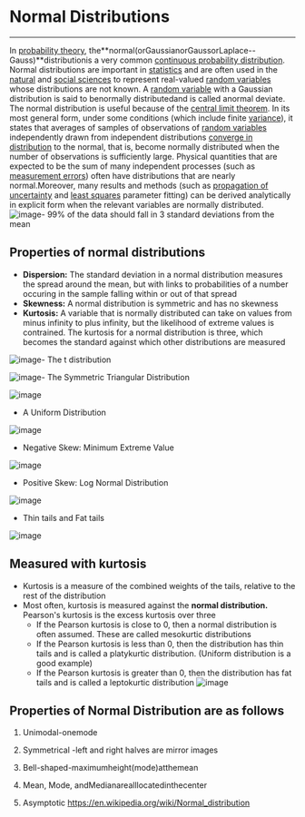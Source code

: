 # Normal Distributions

---

In [probability theory](https://en.wikipedia.org/wiki/Probability_theory), the**normal(orGaussianorGaussorLaplace--Gauss)**distributionis a very common [continuous probability distribution](https://en.wikipedia.org/wiki/Continuous_probability_distribution). Normal distributions are important in [statistics](https://en.wikipedia.org/wiki/Statistics) and are often used in the [natural](https://en.wikipedia.org/wiki/Natural_science) and [social sciences](https://en.wikipedia.org/wiki/Social_science) to represent real-valued [random variables](https://en.wikipedia.org/wiki/Random_variable) whose distributions are not known. A [random variable](https://en.wikipedia.org/wiki/Random_variable) with a Gaussian distribution is said to benormally distributedand is called anormal deviate.
The normal distribution is useful because of the [central limit theorem](https://en.wikipedia.org/wiki/Central_limit_theorem). In its most general form, under some conditions (which include finite [variance](https://en.wikipedia.org/wiki/Variance)), it states that averages of samples of observations of [random variables](https://en.wikipedia.org/wiki/Random_variables) independently drawn from independent distributions [converge in distribution](https://en.wikipedia.org/wiki/Convergence_in_distribution) to the normal, that is, become normally distributed when the number of observations is sufficiently large. Physical quantities that are expected to be the sum of many independent processes (such as [measurement errors](https://en.wikipedia.org/wiki/Measurement_error)) often have distributions that are nearly normal.Moreover, many results and methods (such as [propagation of uncertainty](https://en.wikipedia.org/wiki/Propagation_of_uncertainty) and [least squares](https://en.wikipedia.org/wiki/Least_squares) parameter fitting) can be derived analytically in explicit form when the relevant variables are normally distributed.
![image](media/Normal-Distributions-image1.jpeg)-  99% of the data should fall in 3 standard deviations from the mean

## Properties of normal distributions

- **Dispersion:** The standard deviation in a normal distribution measures the spread around the mean, but with links to probabilities of a number occuring in the sample falling within or out of that spread
- **Skewness:** A normal distribution is symmetric and has no skewness
- **Kurtosis:** A variable that is normally distributed can take on values from minus infinity to plus infinity, but the likelihood of extreme values is contrained. The kurtosis for a normal distribution is three, which becomes the standard against which other distributions are measured

![image](media/Normal-Distributions-image2.jpeg)-  The t distribution

![image](media/Normal-Distributions-image3.jpg)-  The Symmetric Triangular Distribution

![image](media/Normal-Distributions-image4.jpg)

- A Uniform Distribution

![image](media/Normal-Distributions-image5.jpg)

- Negative Skew: Minimum Extreme Value

![image](media/Normal-Distributions-image6.jpeg)

- Positive Skew: Log Normal Distribution

![image](media/Normal-Distributions-image7.jpeg)

- Thin tails and Fat tails

![image](media/Normal-Distributions-image8.jpeg)

## Measured with kurtosis

- Kurtosis is a measure of the combined weights of the tails, relative to the rest of the distribution
- Most often, kurtosis is measured against the **normal distribution.** Pearson's kurtosis is the excess kurtosis over three
  - If the Pearson kurtosis is close to 0, then a normal distribution is often assumed. These are called mesokurtic distributions
  - If the Pearson kurtosis is less than 0, then the distribution has thin tails and is called a platykurtic distribution. (Uniform distribution is a good example)
  - If the Pearson kurtosis is greater than 0, then the distribution has fat tails and is called a leptokurtic distribution
![image](media/Normal-Distributions-image9.jpeg)

## Properties of Normal Distribution are as follows

1. Unimodal-onemode

2. Symmetrical -left and right halves are mirror images

3. Bell-shaped-maximumheight(mode)atthemean

4. Mean, Mode, andMedianarealllocatedinthecenter

5. Asymptotic
<https://en.wikipedia.org/wiki/Normal_distribution>
